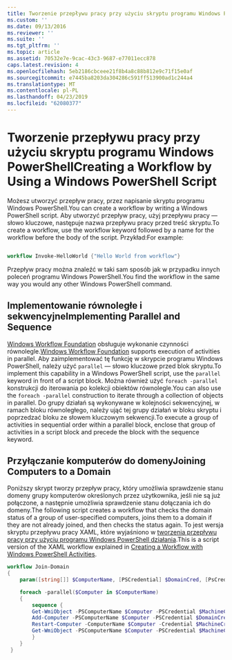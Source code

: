 ```yaml
---
title: Tworzenie przepływu pracy przy użyciu skryptu programu Windows PowerShell | Dokumentacja firmy Microsoft
ms.custom: ''
ms.date: 09/13/2016
ms.reviewer: ''
ms.suite: ''
ms.tgt_pltfrm: ''
ms.topic: article
ms.assetid: 70532e7e-9cac-43c3-9687-e77011ecc878
caps.latest.revision: 4
ms.openlocfilehash: 5eb2186cbceee21f8b4a8c88b812e9c71f15e0af
ms.sourcegitcommit: e7445ba8203da304286c591ff513900ad1c244a4
ms.translationtype: MT
ms.contentlocale: pl-PL
ms.lasthandoff: 04/23/2019
ms.locfileid: "62080377"
---
```

# <a name="creating-a-workflow-by-using-a-windows-powershell-script"></a><span data-ttu-id="0c0f1-102">Tworzenie przepływu pracy przy użyciu skryptu programu Windows PowerShell</span><span class="sxs-lookup"><span data-stu-id="0c0f1-102">Creating a Workflow by Using a Windows PowerShell Script</span></span>

<span data-ttu-id="0c0f1-103">Możesz utworzyć przepływ pracy, przez napisanie skryptu programu Windows PowerShell.</span><span class="sxs-lookup"><span data-stu-id="0c0f1-103">You can create a workflow by writing a Windows PowerShell script.</span></span> <span data-ttu-id="0c0f1-104">Aby utworzyć przepływ pracy, użyj przepływu pracy — słowo kluczowe, następuje nazwa przepływu pracy przed treść skryptu.</span><span class="sxs-lookup"><span data-stu-id="0c0f1-104">To create a workflow, use the workflow keyword followed by a name for the workflow before the body of the script.</span></span> <span data-ttu-id="0c0f1-105">Przykład:</span><span class="sxs-lookup"><span data-stu-id="0c0f1-105">For example:</span></span>

```powershell

workflow Invoke-HelloWorld {"Hello World from workflow"}
```

<span data-ttu-id="0c0f1-106">Przepływ pracy można znaleźć w taki sam sposób jak w przypadku innych poleceń programu Windows PowerShell.</span><span class="sxs-lookup"><span data-stu-id="0c0f1-106">You find the workflow in the same way you would any other Windows PowerShell command.</span></span>

## <a name="implementing-parallel-and-sequence"></a><span data-ttu-id="0c0f1-107">Implementowanie równoległe i sekwencyjne</span><span class="sxs-lookup"><span data-stu-id="0c0f1-107">Implementing Parallel and Sequence</span></span>

<span data-ttu-id="0c0f1-108">[Windows Workflow Foundation](https://msdn.microsoft.com/en-us/library/ms735967.aspx) obsługuje wykonanie czynności równolegle.</span><span class="sxs-lookup"><span data-stu-id="0c0f1-108">[Windows Workflow Foundation](https://msdn.microsoft.com/en-us/library/ms735967.aspx) supports execution of activities in parallel.</span></span> <span data-ttu-id="0c0f1-109">Aby zaimplementować tę funkcję w skrypcie programu Windows PowerShell, należy użyć `parallel` — słowo kluczowe przed blok skryptu.</span><span class="sxs-lookup"><span data-stu-id="0c0f1-109">To implement this capability in a Windows PowerShell script, use the `parallel` keyword in front of a script block.</span></span> <span data-ttu-id="0c0f1-110">Można również użyć `foreach -parallel` konstrukcji do iterowania po kolekcji obiektów równolegle.</span><span class="sxs-lookup"><span data-stu-id="0c0f1-110">You can also use the `foreach -parallel` construction to iterate through a collection of objects in parallel.</span></span> <span data-ttu-id="0c0f1-111">Do grupy działań są wykonywane w kolejności sekwencyjnej, w ramach bloku równoległego, należy ująć tej grupy działań w bloku skryptu i poprzedzać bloku ze słowem kluczowym sekwencji.</span><span class="sxs-lookup"><span data-stu-id="0c0f1-111">To execute a group of activities in sequential order within a parallel block, enclose that group of activities in a script block and precede the block with the sequence keyword.</span></span>

## <a name="joining-computers-to-a-domain"></a><span data-ttu-id="0c0f1-112">Przyłączanie komputerów do domeny</span><span class="sxs-lookup"><span data-stu-id="0c0f1-112">Joining Computers to a Domain</span></span>

<span data-ttu-id="0c0f1-113">Poniższy skrypt tworzy przepływ pracy, który umożliwia sprawdzenie stanu domeny grupy komputerów określonych przez użytkownika, jeśli nie są już połączone, a następnie umożliwia sprawdzenie stanu dołączania ich do domeny.</span><span class="sxs-lookup"><span data-stu-id="0c0f1-113">The following script creates a workflow that checks the domain status of a group of user-specified computers, joins them to a domain if they are not already joined, and then checks the status again.</span></span> <span data-ttu-id="0c0f1-114">To jest wersja skryptu przepływu pracy XAML, które wyjaśniono w [tworzenia przepływu pracy przy użyciu programu Windows PowerShell działania](./creating-a-workflow-with-windows-powershell-activities.md).</span><span class="sxs-lookup"><span data-stu-id="0c0f1-114">This is a script version of the XAML workflow explained in [Creating a Workflow with Windows PowerShell Activities](./creating-a-workflow-with-windows-powershell-activities.md).</span></span>

```powershell
workflow Join-Domain
{
    param([string[]] $ComputerName, [PSCredential] $DomainCred, [PsCredential] $MachineCred)

    foreach -parallel($Computer in $ComputerName)
    {
        sequence {
        Get-WmiObject -PSComputerName $Computer -PSCredential $MachineCred
        Add-Computer -PSComputerName $Computer -PSCredential $DomainCred
        Restart-Computer -ComputerName $Computer -Credential $MachineCred -For PowerShell -Force -Wait -PSComputerName ""
        Get-WmiObject -PSComputerName $Computer -PSCredential $MachineCred
        }
    }
 }

```